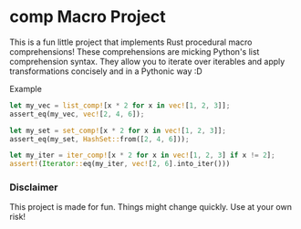 # comp Macro Project

This is a fun little project that implements Rust procedural macro comprehensions! These comprehensions are micking Python's list comprehension syntax. They allow you to iterate over iterables and apply transformations concisely and in a Pythonic way :D

Example
```rust
let my_vec = list_comp![x * 2 for x in vec![1, 2, 3]];
assert_eq(my_vec, vec![2, 4, 6]);

let my_set = set_comp![x * 2 for x in vec![1, 2, 3]];
assert_eq(my_set, HashSet::from([2, 4, 6]));

let my_iter = iter_comp![x * 2 for x in vec![1, 2, 3] if x != 2];
assert!(Iterator::eq(my_iter, vec![2, 6].into_iter()))
```

### Disclaimer
This project is made for fun. Things might change quickly. Use at your own risk!